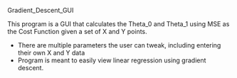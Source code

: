 Gradient_Descent_GUI

This program is a GUI that calculates the Theta_0 and Theta_1 using MSE as the Cost Function given a set of X and Y points.
- There are multiple parameters the user can tweak, including entering their own X and Y data
- Program is meant to easily view linear regression using gradient descent.
